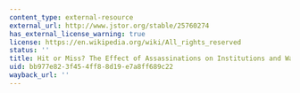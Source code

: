 ```yaml
---
content_type: external-resource
external_url: http://www.jstor.org/stable/25760274
has_external_license_warning: true
license: https://en.wikipedia.org/wiki/All_rights_reserved
status: ''
title: Hit or Miss? The Effect of Assassinations on Institutions and War
uid: bb977e82-3f45-4ff8-8d19-e7a8ff689c22
wayback_url: ''
---
```

